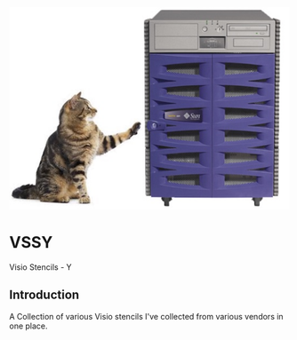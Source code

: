 ![alt tag](https://raw.githubusercontent.com/richardatlateralblast/vssy/master/vss.png)

VSSY
====

Visio Stencils -  Y

Introduction
------------

A Collection of various Visio stencils I've collected from various vendors in one place.
